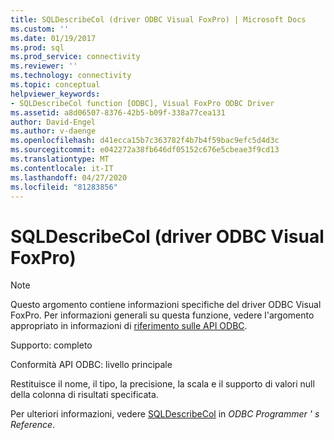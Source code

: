 ```yaml
---
title: SQLDescribeCol (driver ODBC Visual FoxPro) | Microsoft Docs
ms.custom: ''
ms.date: 01/19/2017
ms.prod: sql
ms.prod_service: connectivity
ms.reviewer: ''
ms.technology: connectivity
ms.topic: conceptual
helpviewer_keywords:
- SQLDescribeCol function [ODBC], Visual FoxPro ODBC Driver
ms.assetid: a8d06507-8376-42b5-b09f-338a77cea131
author: David-Engel
ms.author: v-daenge
ms.openlocfilehash: d41ecca15b7c363782f4b7b4f59bac9efc5d4d3c
ms.sourcegitcommit: e042272a38fb646df05152c676e5cbeae3f9cd13
ms.translationtype: MT
ms.contentlocale: it-IT
ms.lasthandoff: 04/27/2020
ms.locfileid: "81283856"
---
```

# <a name="sqldescribecol-visual-foxpro-odbc-driver"></a>SQLDescribeCol (driver ODBC Visual FoxPro)
> [!NOTE]  
>  Questo argomento contiene informazioni specifiche del driver ODBC Visual FoxPro. Per informazioni generali su questa funzione, vedere l'argomento appropriato in informazioni di [riferimento sulle API ODBC](../../odbc/reference/syntax/odbc-api-reference.md).  
  
 Supporto: completo  
  
 Conformità API ODBC: livello principale  
  
 Restituisce il nome, il tipo, la precisione, la scala e il supporto di valori null della colonna di risultati specificata.  
  
 Per ulteriori informazioni, vedere [SQLDescribeCol](../../odbc/reference/syntax/sqldescribecol-function.md) in *ODBC Programmer ' s Reference*.

